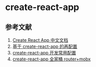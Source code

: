 <!--
 * @Author: SilvesterChiao
 * @Date: 2020-04-05 17:09:31
 * @LastEditors: SilvesterChiao
 * @LastEditTime: 2020-04-05 17:43:09
 -->
# create-react-app

## 参考文献

1. [Create React App 中文文档](https://www.html.cn/create-react-app/)
1. [基于 create-react-app 的再配置](https://www.cnblogs.com/xiaohuochai/p/8491055.html)
1. [create-react-app 开发常用配置](https://www.jianshu.com/p/e09b2c57cf20)
1. [create-react-app 全家桶 router+mobx](https://www.jianshu.com/p/2d54c2b3cfa3)
